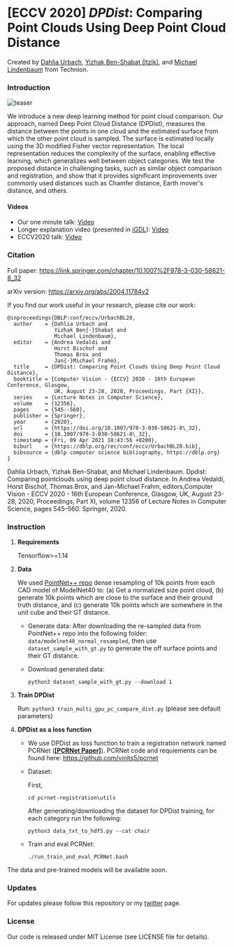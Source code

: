 # [ECCV 2020] ***DPDist***: Comparing Point Clouds Using Deep Point Cloud Distance 
Created by [Dahlia Urbach](https://www.linkedin.com/in/dahlia-urbach-97a816123/), [Yizhak Ben-Shabat (Itzik)](http://www.itzikbs.com), and [Michael Lindenbaum](http://www.cs.technion.ac.il/people/mic/index.html) from Technion.

### Introduction
![teaser](images/teaser.PNG)

We introduce a new deep learning method for point cloud comparison.  Our approach, named Deep Point Cloud Distance (DPDist),   measures the distance between the points in one cloud and the estimated surface from which the other point cloud is sampled. 
The surface is estimated locally using the 3D modified Fisher vector representation. The local representation reduces the complexity of the surface, enabling effective learning, which generalizes well between object categories. 
We test the proposed distance in challenging tasks, such as similar object comparison and registration, and show that it provides significant improvements over commonly used distances such as Chamfer distance,  Earth mover's distance, and others. 

#### Videos
- Our one minute talk: [Video](https://www.youtube.com/watch?v=uiLmk19HFx0) 
- Longer explanation video (presented in [iGDL](https://gdl-israel.github.io/)): [Video](https://youtu.be/c8_32IVn-sg?t=4494)
- ECCV2020 talk: [Video](https://youtu.be/6G73JEut-UQ) 

### Citation

Full paper: https://link.springer.com/chapter/10.1007%2F978-3-030-58621-8_32

arXiv version: https://arxiv.org/abs/2004.11784v2

If you find our work useful in your research, please cite our work:

    @inproceedings{DBLP:conf/eccv/UrbachBL20,
      author    = {Dahlia Urbach and
                   Yizhak Ben{-}Shabat and
                   Michael Lindenbaum},
      editor    = {Andrea Vedaldi and
                   Horst Bischof and
                   Thomas Brox and
                   Jan{-}Michael Frahm},
      title     = {DPDist: Comparing Point Clouds Using Deep Point Cloud Distance},
      booktitle = {Computer Vision - {ECCV} 2020 - 16th European Conference, Glasgow,
                   UK, August 23-28, 2020, Proceedings, Part {XI}},
      series    = {Lecture Notes in Computer Science},
      volume    = {12356},
      pages     = {545--560},
      publisher = {Springer},
      year      = {2020},
      url       = {https://doi.org/10.1007/978-3-030-58621-8\_32},
      doi       = {10.1007/978-3-030-58621-8\_32},
      timestamp = {Fri, 09 Apr 2021 18:43:56 +0200},
      biburl    = {https://dblp.org/rec/conf/eccv/UrbachBL20.bib},
      bibsource = {dblp computer science bibliography, https://dblp.org}
    }

Dahlia Urbach, Yizhak Ben-Shabat, and Michael Lindenbaum. Dpdist: Comparing pointclouds using deep point cloud distance. In Andrea Vedaldi, Horst Bischof, Thomas Brox, and Jan-Michael Frahm, editors,Computer Vision - ECCV 2020 - 16th European Conference, Glasgow, UK, August 23-28, 2020, Proceedings, Part XI, volume 12356 of Lecture Notes in Computer Science, pages 545–560. Springer, 2020.

    
### Instruction
1. **Requirements**
    
    Tensorflow>=1.14
2. **Data**
    
    We used [PointNet++ repo](https://github.com/charlesq34/pointnet2) dense resampling of 10k points from each CAD model of ModelNet40 to:
(a) Get a normalized size point cloud, (b) generate 10k points which are close to the surface and their ground truth distance, and (c) generate 10k points which are somewhere in the unit cube and their GT distance.
    
    - Generate data:
After downloading the re-sampled data from PointNet++ repo into the following folder: `data/modelnet40_normal_resampled`, 
then use `dataset_sample_with_gt.py` to generate the off surface points and their GT distance.
    
    - Download generated data:
    
        `python3 dataset_sample_with_gt.py --download 1`

3. **Train DPDist**
    
    Run: `python3 train_multi_gpu_pc_compare_dist.py` (please see default parameters)

4. **DPDist as a loss function**
    - We use DPDist as loss function to train a registration network named PCRNet (**[[PCRNet Paper]](https://arxiv.org/abs/1908.07906)**).
    PCRNet code and requiements can be found here: https://github.com/vinits5/pcrnet 
    - Dataset:
    
        First, 
        
        `cd pcrnet-registration\utils`
        
        After generating/downloading the dataset for DPDist training, 
        for each category run the following:
        
        `python3 data_txt_to_hdf5.py --cat chair`
    - Train and eval PCRNet:
    
        `./run_train_and_eval_PCRNet.bash`
        
The data and pre-trained models will be available soon.

### Updates
For updates please follow this repository or my [twitter](https://twitter.com/DahliaUrb) page.

### License
Our code is released under MIT License (see LICENSE file for details).
